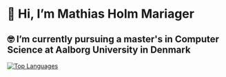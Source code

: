 # 👋 Hi, I’m Mathias Holm Mariager
## 🤓 I’m currently pursuing a master's in Computer Science at Aalborg University in Denmark

[![Top Languages](https://github-readme-stats.vercel.app/api?username=MathiasHolmMariager)](https://github.com/anuraghazra/github-readme-stats)
